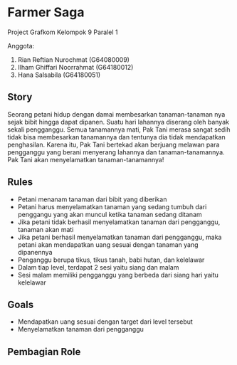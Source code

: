 # Farmer Saga
Project Grafkom Kelompok 9 Paralel 1

Anggota:
1. Rian Reftian Nurochmat (G64080009)
2. Ilham Ghiffari Noorrahmat (G64180012)
3. Hana Salsabila (G64180051)

## Story
Seorang petani hidup dengan damai membesarkan tanaman-tanaman nya sejak bibit hingga dapat dipanen. Suatu hari lahannya diserang oleh banyak sekali pengganggu. Semua tanamannya mati, Pak Tani merasa sangat sedih tidak bisa membesarkan tanamannya dan tentunya dia tidak mendapatkan penghasilan. Karena itu, Pak Tani bertekad akan berjuang melawan para pengganggu yang berani menyerang lahannya dan tanaman-tanamannya. Pak Tani akan menyelamatkan tanaman-tanamannya!

## Rules
- Petani menanam tanaman dari bibit yang diberikan
- Petani harus menyelamatkan tanaman yang sedang tumbuh dari penggangu yang akan muncul ketika tanaman sedang ditanam 
- Jika petani tidak berhasil menyelamatkan tanaman dari pengganggu, tanaman akan mati
- Jika petani berhasil menyelamatkan tanaman dari pengganggu, maka petani akan mendapatkan uang sesuai dengan tanaman yang dipanennya
- Penganggu berupa tikus, tikus tanah, babi hutan, dan kelelawar
- Dalam tiap level, terdapat 2 sesi yaitu siang dan malam
- Sesi malam memiliki pengganggu yang berbeda dari siang hari yaitu kelelawar

## Goals
- Mendapatkan uang sesuai dengan target dari level tersebut
- Menyelamatkan tanaman dari pengganggu

## Pembagian Role
